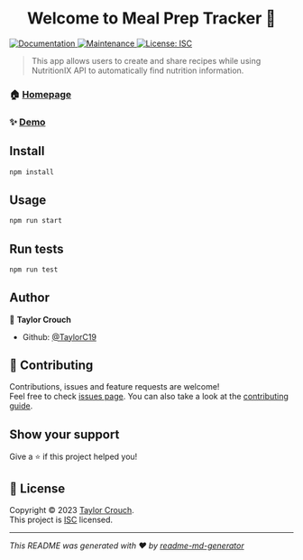 <h1 align="center">Welcome to Meal Prep Tracker 👋</h1>
<p>
  <a href="https://github.com/TaylorC19/meal-prep-tracker#readme" target="_blank">
    <img alt="Documentation" src="https://img.shields.io/badge/documentation-yes-brightgreen.svg" />
  </a>
  <a href="https://github.com/TaylorC19/meal-prep-tracker/graphs/commit-activity" target="_blank">
    <img alt="Maintenance" src="https://img.shields.io/badge/Maintained%3F-yes-green.svg" />
  </a>
  <a href="https://github.com/TaylorC19/meal-prep-tracker/blob/master/LICENSE" target="_blank">
    <img alt="License: ISC" src="https://img.shields.io/github/license/TaylorC19/Meal Prep Tracker" />
  </a>
</p>

> This app allows users to create and share recipes while using NutritionIX API to automatically find nutrition information.

### 🏠 [Homepage](https://github.com/TaylorC19/meal-prep-tracker#readme)

### ✨ [Demo](https://meal-prep-tracker.onrender.com/)

## Install

```sh
npm install
```

## Usage

```sh
npm run start
```

## Run tests

```sh
npm run test
```

## Author

👤 **Taylor Crouch**

* Github: [@TaylorC19](https://github.com/TaylorC19)

## 🤝 Contributing

Contributions, issues and feature requests are welcome!<br />Feel free to check [issues page](https://github.com/TaylorC19/meal-prep-tracker/issues). You can also take a look at the [contributing guide](https://github.com/TaylorC19/meal-prep-tracker/blob/master/CONTRIBUTING.md).

## Show your support

Give a ⭐️ if this project helped you!

## 📝 License

Copyright © 2023 [Taylor Crouch](https://github.com/TaylorC19).<br />
This project is [ISC](https://github.com/TaylorC19/meal-prep-tracker/blob/master/LICENSE) licensed.

***
_This README was generated with ❤️ by [readme-md-generator](https://github.com/kefranabg/readme-md-generator)_